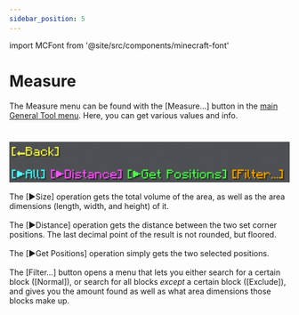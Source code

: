 ```yaml
---
sidebar_position: 5
---
```


import MCFont from '@site/src/components/minecraft-font'

# Measure

The Measure menu can be found with the <MCFont color="#264fff">[Measure...]</MCFont> button in the [main General Tool menu](usage#main-menu). Here, you can get various values and info.
#
![[The Measure menu]](img/measure_menu.png)

The <MCFont color="aqua">[▶Size]</MCFont> operation gets the total volume of the area, as well as the area dimensions (length, width, and height) of it.<br></br>
The <MCFont color="light_purple">[▶Distance]</MCFont> operation gets the distance between the two set corner positions. The last decimal point of the result is not rounded, but floored.<br></br>
The <MCFont color="green">[▶Get Positions]</MCFont> operation simply gets the two selected positions.<br></br>
The <MCFont color="gold">[Filter...]</MCFont> button opens a menu that lets you either search for a certain block (<MCFont color="green">[Normal]</MCFont>), or search for all blocks *except* a certain block (<MCFont color="gold">[Exclude]</MCFont>), and gives you the amount found as well as what area dimensions those blocks make up.
